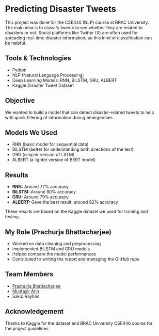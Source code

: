# Predicting Disaster Tweets

This project was done for the CSE440 (NLP) course at BRAC University. The main idea is to classify tweets to see whether they are related to disasters or not. Social platforms like Twitter (X) are often used for spreading real-time disaster information, so this kind of classification can be helpful.

## Tools & Technologies
- Python  
- NLP (Natural Language Processing)  
- Deep Learning Models: RNN, BiLSTM, GRU, ALBERT  
- Kaggle Disaster Tweet Dataset  

## Objective
We wanted to build a model that can detect disaster-related tweets to help with quick filtering of information during emergencies.

## Models We Used
- RNN (basic model for sequential data)  
- BiLSTM (better for understanding both directions of the text)  
- GRU (simpler version of LSTM)  
- ALBERT (a lighter version of BERT model)  

## Results
- **RNN:** Around 77% accuracy  
- **BiLSTM:** Around 80% accuracy  
- **GRU:** Around 79% accuracy  
- **ALBERT:** Gave the best result, around 82% accuracy  

These results are based on the Kaggle dataset we used for training and testing.

## My Role (Prachurja Bhattacharjee)
- Worked on data cleaning and preprocessing  
- Implemented BiLSTM and GRU models  
- Helped compare the model performances  
- Contributed to writing the report and managing the GitHub repo  

## Team Members
- [Prachurja Bhattacharjee](https://github.com/prachurja99)  
- [Muntasir Arin](https://github.com/Muntasir-Arin)  
- Sakib Rayhan  

## Acknowledgement
Thanks to Kaggle for the dataset and BRAC University CSE440 course for the project guidelines.
